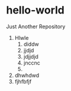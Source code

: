 # hello-world
Just Another Repository

1. Hlwle
   1. diddw
   2. jjdjd
   3. jdjjdjd
   4. jnccnc
   5. 
2. dhwhdwd
3. fjhfbfjf
